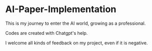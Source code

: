# AI-Paper-Implementation

This is my journey to enter the AI world, growing as a professional.

Codes are created with Chatgpt's help.

I welcome all kinds of feedback on my project, even if it is negative.
